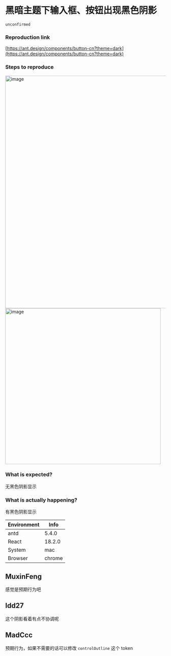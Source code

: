 # 黑暗主题下输入框、按钮出现黑色阴影

`unconfirmed`

### Reproduction link

[https://ant.design/components/button-cn?theme=dark](https://ant.design/components/button-cn?theme=dark)

### Steps to reproduce

<img width="728" alt="image" src="https://user-images.githubusercontent.com/11850305/229810655-f239c491-3ac0-4dee-a51b-b2c0c511ec88.png">
<img width="488" alt="image" src="https://user-images.githubusercontent.com/11850305/229811293-ad2321e9-9917-4187-b85e-4b324abf92c2.png">

### What is expected?

无黑色阴影显示

### What is actually happening?

有黑色阴影显示

| Environment | Info   |
| ----------- | ------ |
| antd        | 5.4.0  |
| React       | 18.2.0 |
| System      | mac    |
| Browser     | chrome |

<!-- generated by ant-design-issue-helper. DO NOT REMOVE -->

## MuxinFeng

感觉是预期行为吧

## ldd27

这个阴影看着有点不协调呢

## MadCcc

预期行为，如果不需要的话可以修改 `controlOutline` 这个 token
